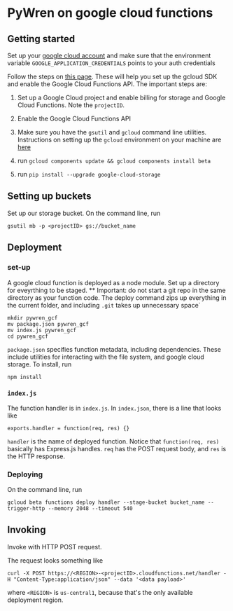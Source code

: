 # PyWren on google cloud functions

## Getting started

Set up your [google cloud account](https://developers.google.com/identity/protocols/application-default-credentials) and make sure that the environment variable `GOOGLE_APPLICATION_CREDENTIALS` points to your auth credentials

Follow the steps on [this page](https://cloud.google.com/functions/docs/quickstart). These will help you set up the gcloud SDK and enable the Google Cloud Functions API. The important steps are: 

1. Set up a Google Cloud project and enable billing for storage and Google Cloud Functions. Note the `projectID`.

2. Enable the Google Cloud Functions API

3. Make sure you have the `gsutil` and `gcloud` command line utilities.
    Instructions on setting up the `gcloud` environment on your machine are [here](https://cloud.google.com/sdk/docs/)

4. run `gcloud components update && gcloud components install beta`

5. run `pip install --upgrade google-cloud-storage`


## Setting up buckets
Set up our storage bucket. On the command line, run

```
gsutil mb -p <projectID> gs://bucket_name
```

## Deployment

### set-up
A google cloud function is deployed as a node module. Set up a directory for eveyrthing to be staged.
** Important: do not start a git repo in the same directory as your function code. The deploy command zips up everything in the current folder, and including `.git` takes up  unnecessary space`

```
mkdir pywren_gcf
mv package.json pywren_gcf
mv index.js pywren_gcf
cd pywren_gcf
```

`package.json` specifies function metadata, including dependencies. These include utilities for interacting with the file system, and google cloud storage. To install, run

```
npm install
```

### `index.js`
The function handler is in `index.js`. In  `index.json`, there is a line that looks like
```
exports.handler = function(req, res) {}
```

`handler` is the name of deployed function. Notice that `function(req, res)` basically has Express.js handles. `req` has the POST request body, and `res` is the HTTP response.

### Deploying
On the command line, run 
```
gcloud beta functions deploy handler --stage-bucket bucket_name --trigger-http --memory 2048 --timeout 540 
```

## Invoking
Invoke with HTTP POST request.

The request looks something like

```
curl -X POST https://<REGION>-<projectID>.cloudfunctions.net/handler -H "Content-Type:application/json" --data '<data payload>'
```
where `<REGION>` is `us-central1`, because that's the only available deployment region.
